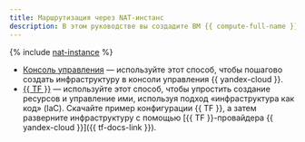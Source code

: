 ```yaml
---
title: Маршрутизация через NAT-инстанс
description: В этом руководстве вы создадите ВМ {{ compute-full-name }} и настроите связь ВМ с интернетом через NAT-инстанс с помощью статической маршрутизации в {{ vpc-full-name }}
---
```


{% include [nat-instance](../../../_tutorials/routing/nat-instance.md) %}

* [Консоль управления](console.md) — используйте этот способ, чтобы пошагово создать инфраструктуру в консоли управления {{ yandex-cloud }}.
* [{{ TF }}](terraform.md) — используйте этот способ, чтобы упростить создание ресурсов и управление ими, используя подход «инфраструктура как код» (IaC). Скачайте пример конфигурации {{ TF }}, а затем разверните инфраструктуру с помощью [{{ TF }}-провайдера {{ yandex-cloud }}]({{ tf-docs-link }}).
